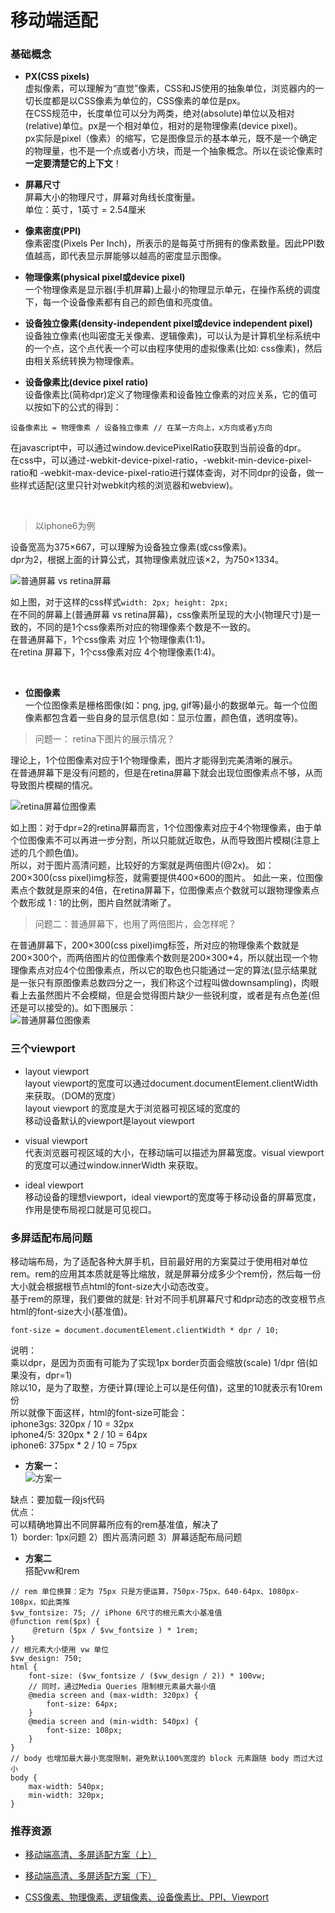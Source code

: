 # 移动端适配

### 基础概念

* **PX(CSS pixels)**  
虚拟像素，可以理解为“直觉”像素，CSS和JS使用的抽象单位，浏览器内的一切长度都是以CSS像素为单位的，CSS像素的单位是px。  
在CSS规范中，长度单位可以分为两类，绝对(absolute)单位以及相对(relative)单位。px是一个相对单位，相对的是物理像素(device pixel)。  
px实际是pixel（像素）的缩写，它是图像显示的基本单元，既不是一个确定的物理量，也不是一个点或者小方块，而是一个抽象概念。所以在谈论像素时**一定要清楚它的上下文**！

* **屏幕尺寸**  
屏幕大小的物理尺寸，屏幕对角线长度衡量。  
单位：英寸，1英寸 = 2.54厘米  

* **像素密度(PPI)**  
像素密度(Pixels Per Inch)，所表示的是每英寸所拥有的像素数量。因此PPI数值越高，即代表显示屏能够以越高的密度显示图像。  

* **物理像素(physical pixel或device pixel)**  
 一个物理像素是显示器(手机屏幕)上最小的物理显示单元，在操作系统的调度下，每一个设备像素都有自己的颜色值和亮度值。  

* **设备独立像素(density-independent pixel或device independent pixel)**  
设备独立像素(也叫密度无关像素、逻辑像素)，可以认为是计算机坐标系统中的一个点，这个点代表一个可以由程序使用的虚拟像素(比如: css像素)，然后由相关系统转换为物理像素。  

* **设备像素比(device pixel ratio)**  
设备像素比(简称dpr)定义了物理像素和设备独立像素的对应关系，它的值可以按如下的公式的得到：  
```
设备像素比 = 物理像素 / 设备独立像素 // 在某一方向上，x方向或者y方向
```  
在javascript中，可以通过window.devicePixelRatio获取到当前设备的dpr。  
在css中，可以通过-webkit-device-pixel-ratio，-webkit-min-device-pixel-ratio和 -webkit-max-device-pixel-ratio进行媒体查询，对不同dpr的设备，做一些样式适配(这里只针对webkit内核的浏览器和webview)。  

<br />

>以iphone6为例

设备宽高为375×667，可以理解为设备独立像素(或css像素)。  
dpr为2，根据上面的计算公式，其物理像素就应该×2，为750×1334。  

![普通屏幕 vs retina屏幕](./images/0.webp)  

如上图，对于这样的css样式`width: 2px; height: 2px;`  
在不同的屏幕上(普通屏幕 vs retina屏幕)，css像素所呈现的大小(物理尺寸)是一致的，不同的是1个css像素所对应的物理像素个数是不一致的。  
在普通屏幕下，1个css像素 对应 1个物理像素(1:1)。  
在retina 屏幕下，1个css像素对应 4个物理像素(1:4)。  

<br />

* **位图像素**  
一个位图像素是栅格图像(如：png, jpg, gif等)最小的数据单元。每一个位图像素都包含着一些自身的显示信息(如：显示位置，颜色值，透明度等)。


>问题一： retina下图片的展示情况？

理论上，1个位图像素对应于1个物理像素，图片才能得到完美清晰的展示。  
在普通屏幕下是没有问题的，但是在retina屏幕下就会出现位图像素点不够，从而导致图片模糊的情况。  

![retina屏幕位图像素](./images/640.webp)  

如上图：对于dpr=2的retina屏幕而言，1个位图像素对应于4个物理像素，由于单个位图像素不可以再进一步分割，所以只能就近取色，从而导致图片模糊(注意上述的几个颜色值)。  
所以，对于图片高清问题，比较好的方案就是两倍图片(@2x)。
如：200×300(css pixel)img标签，就需要提供400×600的图片。
如此一来，位图像素点个数就是原来的4倍，在retina屏幕下，位图像素点个数就可以跟物理像素点个数形成 1 : 1的比例，图片自然就清晰了。  

>问题二：普通屏幕下，也用了两倍图片，会怎样呢？

在普通屏幕下，200×300(css pixel)img标签，所对应的物理像素个数就是200×300个，而两倍图片的位图像素个数则是200×300*4，所以就出现一个物理像素点对应4个位图像素点，所以它的取色也只能通过一定的算法(显示结果就是一张只有原图像素总数四分之一，我们称这个过程叫做downsampling)，肉眼看上去虽然图片不会模糊，但是会觉得图片缺少一些锐利度，或者是有点色差(但还是可以接受的)。如下图展示：  
![普通屏幕位图像素](./images/641.webp)  

### 三个viewport

* layout viewport  
layout viewport的宽度可以通过document.documentElement.clientWidth 来获取。（DOM的宽度）  
layout viewport 的宽度是大于浏览器可视区域的宽度的  
移动设备默认的viewport是layout viewport

* visual viewport  
代表浏览器可视区域的大小，在移动端可以描述为屏幕宽度。visual viewport的宽度可以通过window.innerWidth 来获取。

* ideal viewport  
移动设备的理想viewport，ideal viewport的宽度等于移动设备的屏幕宽度，作用是使布局视口就是可见视口。

### 多屏适配布局问题

移动端布局，为了适配各种大屏手机，目前最好用的方案莫过于使用相对单位rem。rem的应用其本质就是等比缩放，就是屏幕分成多少个rem份，然后每一份大小就会根据根节点html的font-size大小动态改变。  
基于rem的原理，我们要做的就是: 针对不同手机屏幕尺寸和dpr动态的改变根节点html的font-size大小(基准值)。  
```
font-size = document.documentElement.clientWidth * dpr / 10;
```
说明：  
乘以dpr，是因为页面有可能为了实现1px border页面会缩放(scale) 1/dpr 倍(如果没有，dpr=1)  
除以10，是为了取整，方便计算(理论上可以是任何值)，这里的10就表示有10rem份  
所以就像下面这样，html的font-size可能会：  
iphone3gs: 320px / 10 = 32px  
iphone4/5: 320px * 2 / 10 = 64px  
iphone6: 375px * 2 / 10 = 75px  

* **方案一：**  
![方案一](./images/642.webp)  

缺点：要加载一段js代码  
优点：  
可以精确地算出不同屏幕所应有的rem基准值，解决了  
1）border: 1px问题
2）图片高清问题
3）屏幕适配布局问题

* **方案二**  
搭配vw和rem  
```
// rem 单位换算：定为 75px 只是方便运算，750px-75px、640-64px、1080px-108px，如此类推
$vw_fontsize: 75; // iPhone 6尺寸的根元素大小基准值
@function rem($px) {
     @return ($px / $vw_fontsize ) * 1rem;
}
// 根元素大小使用 vw 单位
$vw_design: 750;
html {
    font-size: ($vw_fontsize / ($vw_design / 2)) * 100vw; 
    // 同时，通过Media Queries 限制根元素最大最小值
    @media screen and (max-width: 320px) {
        font-size: 64px;
    }
    @media screen and (min-width: 540px) {
        font-size: 108px;
    }
}
// body 也增加最大最小宽度限制，避免默认100%宽度的 block 元素跟随 body 而过大过小
body {
    max-width: 540px;
    min-width: 320px;
}
```



### 推荐资源

* [移动端高清、多屏适配方案（上）](https://mp.weixin.qq.com/s/gS-odjwmojzeiR6ibEuWmg)  
* [移动端高清、多屏适配方案（下）](https://mp.weixin.qq.com/s/8NIc7z4l0ZoAj9NRc3v22Q)

* [CSS像素、物理像素、逻辑像素、设备像素比、PPI、Viewport](https://github.com/jawil/blog/issues/21)  



